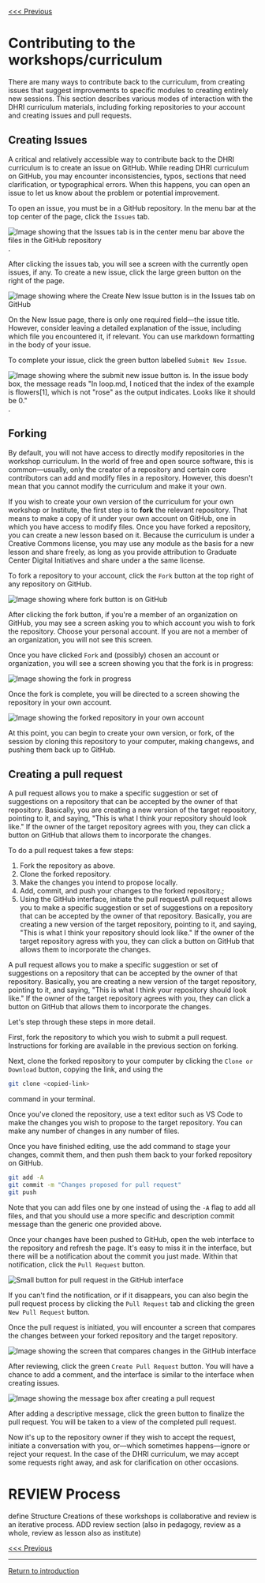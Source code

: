 [<<< Previous](review.md) 

# Contributing to the workshops/curriculum

There are many ways to contribute back to the curriculum, from creating issues that suggest improvements to specific modules to creating entirely new sessions. This section describes various modes of interaction with the DHRI curriculum materials, including forking repositories to your account and creating issues and pull requests.

## Creating Issues

A critical and relatively accessible way to contribute back to the DHRI curriculum is to create an issue on GitHub. While reading DHRI curriculum on GitHub, you may encounter inconsistencies, typos, sections that need clarification, or typographical errors. When this happens, you can open an issue to let us know about the problem or potential improvement.

To open an issue, you must be in a GitHub repository. In the menu bar at the top center of the page, click the `Issues` tab.

![Image showing that the Issues tab is in the center menu bar above the files in the GitHub repository](issues_tab.png).

After clicking the issues tab, you will see a screen with the currently open issues, if any. To create a new issue, click the large green button on the right of the page.

![Image showing where the Create New Issue button is in the Issues tab on GitHub](new_issue.png)

On the New Issue page, there is only one required field—the issue title. However, consider leaving a detailed explanation of the issue, including which file you encountered it, if relevant. You can use markdown formatting in the body of your issue.

To complete your issue, click the green button labelled `Submit New Issue`.

![Image showing where the submit new issue button is. In the issue body box, the message reads "In loop.md, I noticed that the index of the example is flowers[1], which is not "rose" as the output indicates. Looks like it should be 0."](finish_new_issue.png).

## Forking

By default, you will not have access to directly modify repositories in the workshop curriculum. In the world of free and open source software, this is common—usually, only the creator of a repository and certain core contributors can add and modify files in a repository. However, this doesn't mean that you cannot modify the curriculum and make it your own.

If you wish to create your own version of the curriculum for your own workshop or Institute, the first step is to **fork** the relevant repository. That means to make a copy of it under your own account on GitHub, one in which you have access to modify files. Once you have forked a repository, you can create a new lesson based on it. Because the curriculum is under a Creative Commons license, you may use any module as the basis for a new lesson and share freely, as long as you provide attribution to Graduate Center Digital Initiatives and share under a the same license.

To fork a repository to your account, click the `Fork` button at the top right of any repository on GitHub.

![Image showing where fork button is on GitHub](fork.png)

After clicking the fork button, if you're a member of an organization on GitHub, you may see a screen asking you to which account you wish to fork the repository. Choose your personal account. If you are not a member of an organization, you will not see this screen.

Once you have clicked `Fork` and (possibly) chosen an account or organization, you will see a screen showing you that the fork is in progress:

![Image showing the fork in progress](currently-forking.png)

Once the fork is complete, you will be directed to a screen showing the repository in your own account.

![Image showing the forked repository in your own account](after-forking.png)

At this point, you can begin to create your own version, or fork,  of the session by cloning this repository to your computer, making changews, and pushing them back up to GitHub.

## Creating a pull request

A pull request allows you to make a specific suggestion or set of suggestions on a repository that can be accepted by the owner of that repository. Basically, you are creating a new version of the target repository, pointing to it, and saying, "This is what I think your repository should look like." If the owner of the target repository agrees with you, they can click a button on GitHub that allows them to incorporate the changes.

To do a pull request takes a few steps:

1. Fork the repository as above.
2. Clone the forked repository.
3. Make the changes you intend to propose locally.
4. Add, commit, and push your changes to the forked repository.;
5. Using the GitHub interface, initiate the pull requestA pull request allows you to make a specific suggestion or set of suggestions on a repository that can be accepted by the owner of that repository. Basically, you are creating a new version of the target repository, pointing to it, and saying, "This is what I think your repository should look like." If the owner of the target repository agress with you, they can click a button on GitHub that allows them to incorporate the changes.

A pull request allows you to make a specific suggestion or set of suggestions on a repository that can be accepted by the owner of that repository. Basically, you are creating a new version of the target repository, pointing to it, and saying, "This is what I think your repository should look like." If the owner of the target repository agrees with you, they can click a button on GitHub that allows them to incorporate the changes.

Let's step through these steps in more detail.

First, fork the repository to which you wish to submit a pull request. Instructions for forking are available in the previous section on forking.

Next, clone the forked repository to your computer by clicking the `Clone or Download` button, copying the link, and using the

```bash
git clone <copied-link>
```

command in your terminal.

Once you've cloned the repository, use a text editor such as VS Code to make the changes you wish to propose to the target repository. You can make any number of changes in any number of files.

Once you have finished editing, use the add command to stage your changes, commit them, and then push them back to your forked repository on GitHub.

```bash
git add -A
git commit -m "Changes proposed for pull request"
git push
```

Note that you can add files one by one instead of using the `-A` flag to add all files, and that you should use a more specific and description commit message than the generic one provided above.

Once your changes have been pushed to GitHub, open the web interface to the repository and refresh the page. It's easy to miss it in the interface, but there will be a notification about the commit you just made. Within that notification, click the `Pull Request` button.

![Small button for pull request in the GitHub interface](commit_notification.png)

If you can't find the notification, or if it disappears, you can also begin the pull request process by clicking the `Pull Request` tab and clicking the green `New Pull Request` button.

Once the pull request is initiated, you will encounter a screen that compares the changes between your forked repository and the target repository.

![Image showing the screen that compares changes in the GitHub interface](comparing_changes.png)

After reviewing, click the green `Create Pull Request` button. You will have a chance to add a comment, and the interface is similar to the interface when creating issues.

![Image showing the message box after creating a pull request](add_message.png)

After adding a descriptive message, click the green button to finalize the pull request. You will be taken to a view of the completed pull request.

Now it's up to the repository owner if they wish to accept the request, initiate a conversation with you, or—which sometimes happens—ignore or reject your request. In the case of the DHRI curriculum, we may accept some requests right away, and ask for clarification on other occasions.

# REVIEW Process

define Structure 
Creations of these workshops is collaborative and review is an iterative process. 
ADD review section (also in pedagogy, review as a whole, review as lesson also as institute)

[<<< Previous](review.md) 

-----
[Return to introduction](https://github.com/SouthernMethodistUniversity/styleguide)
